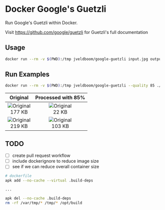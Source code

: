 # Docker Google's Guetzli
Run Google's Guetzli within Docker.

Visit https://github.com/google/guetzli for Guetzli's full documentation

## Usage
```sh
docker run --rm -v $(PWD):/tmp jveldboom/google-guetzli input.jpg output.jpg
```

## Run Examples
```sh
docker run --rm -v $(PWD):/tmp jveldboom/google-guetzli --quality 85 ./samples/bees.png ./samples/bees-out.png
```

Original | Processed with 85%
:------------: | :-------------:
![Original](./samples/bees.png)<br>177 KB | ![Original](./samples/bees-out.png)<br> 22 KB
![Original](./samples/rose.jpg)<br>219 KB  | ![Original](./samples/rose-out.png)<br> 103 KB

## TODO
- [ ] create pull request workflow
- [ ] include dockerignore to reduce image size
- [ ] see if we can reduce overall container size

```sh
# dockerfile
apk add --no-cache --virtual .build-deps

...

apk del --no-cache .build-deps
rm -rf /var/tmp/* /tmp/* /opt/build
```
